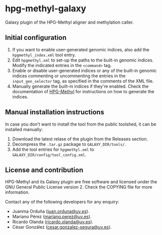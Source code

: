 # hpg-methyl-galaxy

Galaxy plugin of the HPG-Methyl aligner and methylation caller.

## Initial configuration

1. If you want to enable user-generated genomic indices, also add the `hpgmethyl_index.xml` tool entry.
2. Edit `hpgmethyl.xml` to set-up the paths to the built-in genomic indices. Modify the indicated
   entries in the `<command>` tag.
3. Enable or disable user-generated indices or any of the built-in genomic indices commenting or uncommenting
   the entries in the `input_gen_selector` tag, as specified in the comments of the XML file.
4. Manually generate the built-in indices if they're enabled. Check the documentation of 
   [HPG-Methyl](https://github.com/grev-uv/hpg-methyl) for instructions on how to generate the indices.

## Manual installation instructions

In case you don't want to install the tool from the public toolshed, it can be installed manually:

1. Download the latest relase of the plugin from the Releases section.
2. Decompress the `.tar.gz` package to `GALAXY_DIR/tools/`.
3. Add the tool entries for `hpgmethyl.xml` to `GALAXY_DIR/config/tool_config.xml`.

## License and contribution

HPG-Methyl and its Galaxy plugin are free software and licensed under the GNU General Public License version 2. 
Check the COPYING file for more information.

Contact any of the following developers for any enquiry:

* Juanma Orduña ([juan.orduna@uv.es](mailto:juan.orduna@uv.es)).
* Mariano Pérez ([mariano.perez@uv.es](mailto:mariano.perez@uv.es)).
* Ricardo Olanda ([ricardo.olanda@uv.es](mailto:ricardo.olanda@uv.es)).
* César González ([cesar.gonzalez-segura@uv.es](mailto:cesar.gonzalez-segura@uv.es)).
